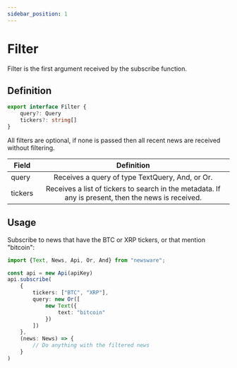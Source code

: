```yaml
---
sidebar_position: 1
---
```


# Filter

Filter is the first argument received by the subscribe function.

## Definition

```typescript
export interface Filter {
    query?: Query
    tickers?: string[]
}
```

All filters are optional, if none is passed then all recent news are received without filtering.

| Field      |                                             Definition                                              |
|------------|:---------------------------------------------------------------------------------------------------:|
| query      |                           Receives a query of type TextQuery, And, or Or.                           |
| tickers    | Receives a list of tickers to search in the metadata. If any is present, then the news is received. |

## Usage

Subscribe to news that have the BTC or XRP tickers, or that mention "bitcoin":

```typescript
import {Text, News, Api, Or, And} from "newsware";

const api = new Api(apiKey)
api.subscribe(
    {
        tickers: ["BTC", "XRP"],
        query: new Or([
            new Text({
                text: "bitcoin"
            })
        ])
    },
    (news: News) => {
        // Do anything with the filtered news
    }
)
```
